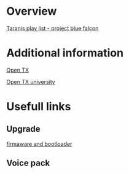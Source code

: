 # Overview
[Taranis play list - project blue falcon ](https://www.youtube.com/watch?v=BxMAvhHMDow&list=PLiYYhnH4BhI_F19riYiKPigp8vkN67AN1)

# Additional information  
[Open TX](http://open-tx.org/)

[Open TX university ](http://open-txu.org/)

# Usefull links

## Upgrade 
[firmaware and bootloader](http://open-txu.org/wp-content/uploads/2014/07/bootloader.pdf)

## Voice pack 
